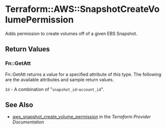 # Terraform::AWS::SnapshotCreateVolumePermission

Adds permission to create volumes off of a given EBS Snapshot.

## Return Values

### Fn::GetAtt

Fn::GetAtt returns a value for a specified attribute of this type. The following are the available attributes and sample return values.

`Id` - A combination of "`snapshot_id`-`account_id`".

## See Also

* [aws_snapshot_create_volume_permission](https://www.terraform.io/docs/providers/aws/r/snapshot_create_volume_permission.html) in the _Terraform Provider Documentation_
